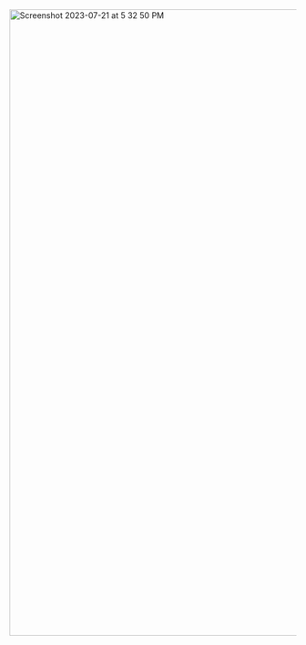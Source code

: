 <img width="1100" alt="Screenshot 2023-07-21 at 5 32 50 PM" src="https://github.com/shaheer100/Algorithm-Design-and-Data-Abstraction/assets/132164680/63f6d432-76d6-4667-836e-3b27075eaf29">
